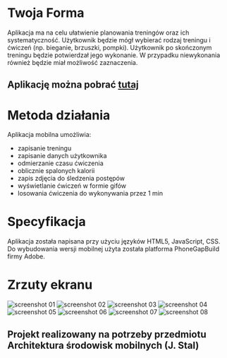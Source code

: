 # Twoja Forma

Aplikacja ma na celu ułatwienie planowania treningów oraz ich systematyczność.
Użytkownik będzie mógł wybierać rodzaj treningu i ćwiczeń (np. bieganie, brzuszki, pompki).
Użytkownik po skończonym treningu będzie potwierdzał jego wykonanie.
W przypadku niewykonania również będzie miał możliwość zaznaczenia.

## Aplikację można pobrać [tutaj](https://build.phonegap.com/apps/3201960/install)

# Metoda działania

Aplikacja mobilna umożliwia:
* zapisanie treningu
* zapisanie danych użytkownika
* odmierzanie czasu ćwiczenia
* oblicznie spalonych kalorii
* zapis zdjęcia do śledzenia postępów
* wyświetlanie ćwiczeń w formie gifów
* losowania ćwiczenia do wykonywania przez 1 min


# Specyfikacja

Aplikacja została napisana przy użyciu języków HTML5, JavaScript, CSS.
Do wybudowania wersji mobilnej użyta została platforma PhoneGapBuild firmy Adobe.

# Zrzuty ekranu

![screenshot 01](./screenshots/01.png "01")
![screenshot 02](./screenshots/02.png "02")
![screenshot 03](./screenshots/03.png "03")
![screenshot 04](./screenshots/04.png "04")
![screenshot 05](./screenshots/05.png "05")
![screenshot 06](./screenshots/06.png "06")
![screenshot 07](./screenshots/07.png "07")
![screenshot 08](./screenshots/08.png "08")

## Projekt realizowany na potrzeby przedmiotu Architektura środowisk mobilnych (J. Stal)